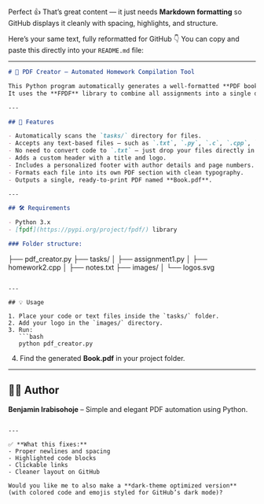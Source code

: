 Perfect 👍 That’s great content — it just needs **Markdown formatting** so GitHub displays it cleanly with spacing, highlights, and structure.

Here’s your same text, fully reformatted for GitHub 👇
You can copy and paste this directly into your `README.md` file:

---

```markdown
# 🧾 PDF Creator – Automated Homework Compilation Tool

This Python program automatically generates a well-formatted **PDF book** from multiple text-based files stored in a `tasks/` folder.  
It uses the **FPDF** library to combine all assignments into a single document with a professional header, logo, and footer.

---

## 🚀 Features

- Automatically scans the `tasks/` directory for files.  
- Accepts any text-based files — such as `.txt`, `.py`, `.c`, `.cpp`, `.java`, or others containing readable code or text.  
- No need to convert code to `.txt` — just drop your files directly in the folder.  
- Adds a custom header with a title and logo.  
- Includes a personalized footer with author details and page numbers.  
- Formats each file into its own PDF section with clean typography.  
- Outputs a single, ready-to-print PDF named **Book.pdf**.

---

## 🛠️ Requirements

- Python 3.x  
- [fpdf](https://pypi.org/project/fpdf/) library  

### Folder structure:
```

├── pdf_creator.py
├── tasks/
│   ├── assignment1.py
│   ├── homework2.cpp
│   ├── notes.txt
├── images/
│   └── logos.svg

````

---

## 💡 Usage

1. Place your code or text files inside the `tasks/` folder.  
2. Add your logo in the `images/` directory.  
3. Run:
   ```bash
   python pdf_creator.py
````

4. Find the generated **Book.pdf** in your project folder.

---

## 👨‍💻 Author

**Benjamin Irabisohoje** – Simple and elegant PDF automation using Python.

```

---

✅ **What this fixes:**
- Proper newlines and spacing  
- Highlighted code blocks  
- Clickable links  
- Cleaner layout on GitHub  

Would you like me to also make a **dark-theme optimized version** (with colored code and emojis styled for GitHub’s dark mode)?
```
